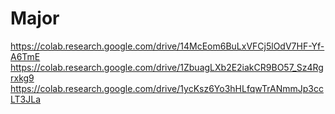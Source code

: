 # Major
https://colab.research.google.com/drive/14McEom6BuLxVFCj5lOdV7HF-Yf-A6TmE
https://colab.research.google.com/drive/1ZbuagLXb2E2iakCR9BO57_Sz4Rgrxkg9
https://colab.research.google.com/drive/1ycKsz6Yo3hHLfqwTrANmmJp3ccLT3JLa
